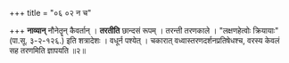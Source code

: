 +++
title = "०६ ०२ न च"

+++
**नाव्यान्** नौनेतॄन् कैवर्तान् ।
**तरतीति** छान्दसं रूपम् ।
तरन्ती तरणकाले ।
"लक्षणहेत्वोः क्रियायाः" (पा.सू. ३-२-१२६.) इति शत्रादेशः ।
वधूर्न पश्येत् ।
चकारात् वध्वास्तरणदर्शनप्रतिषेधश्च, वरस्य केवलं सह तरणमिति ज्ञापयति ॥२॥